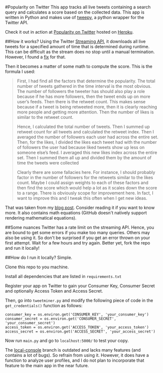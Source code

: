 #Popularity on Twitter
This app tracks all live tweets containing a search query and calculates a score based on the collected data.
This app is written in Python and makes use of [tweepy](http://www.tweepy.org/), a python wrapper for the Twitter API.

Check it out in action at [Popularity on Twitter](https://popularity-on-twitter.herokuapp.com/) hosted on [Heroku](http://heroku.com).

##How it works?
Using the Twitter [Streaming API](https://dev.twitter.com/streaming/overview), it downloads all live tweets for a specified amount of time that is determined during runtime.
This can be difficult as the stream does no stop until a manual termination. However, I found a [fix](http://stackoverflow.com/a/41325744/5055644) for that.

Then it becomes a matter of some math to compute the score. This is the formula I used:

>First, I had find all the factors that determine the popularity. The total number of tweets gathered in the time interval is the most obvious.
>The number of followers the tweeter has should also play a role because if he has more followers, then the tweet ends up on more user’s feeds.
>Then there is the retweet count. This makes sense because if a tweet is being retweeted more, then it is clearly reaching more people and getting more attention.
>Then the number of likes is similar to the retweet count.
>
>Hence, I calculated the total number of tweets. Then I summed up retweet count for all tweets and calculated the retweet index.
>Then I averaged the number of followers each user had across the entire set. Then, for the likes, I divided the likes each tweet had with the number
>of followers the user had because liked tweets show up less on someone else’s feed. I averaged this new likes index across the entire set.
>Then I summed them all up and divided them by the amount of time the tweets were collected
>
>Clearly there are some fallacies here. For instance, I should probably factor in the number of followers for the retweets similar to the likes count.
>Maybe I could assign weights to each of these factors and then find the score which would help a lot as it scales down the score to a range.
>There is obviously scope for improvement here. In fact, I want to improve this and I tweak this often when I get new ideas.

That was taken from my [blog post](https://traxex33.github.io/#!/archive/2016/dec/building-twitter-app). Consider reading it if you want to know more.
It also contains math equations (GitHub doesn't natively support rendering mathematical equations).

##Some nuances
Twitter has a rate limit on the streaming API. Hence, you are bound to get some errors if you make too many queries.
Others may also be using it. So don't be surprised if you get an error thrown on your first attempt.
Wait for a few hours and try again. Better yet, fork the repo and run it locally!

##How do I run it locally?
Simple.

Clone this repo to you machine.

Install all dependencies that are listed in `requirements.txt`

Register your app on Twitter to gain your Consumer Key, Consumer Secret and optionally Access Token and Access Secret.

Then, go into `tweetminer.py` and modify the following piece of code in the `get_credentials()` function as follows:

```
consumer_key = os.environ.get('CONSUMER_KEY', 'your_consumer_key')
consumer_secret = os.environ.get('CONSUMER_SECRET', 'your_consumer_secret')
access_token = os.environ.get('ACCESS_TOKEN', 'your_access_token')
access_secret = os.environ.get('ACCESS_SECRET', 'your_access_secret')
```

Now run `main.py` and go to `localhost:5000/` to test your copy.

The [local-console](https://github.com/traxex33/Twitter-Analysis/tree/local-console) branch is outdated and lacks many features (and contains a lot of bugs). So refrain from using it. However, it does have a function to analyze user profiles, and I do not plan to incorporate that feature to the main app in the near future.
